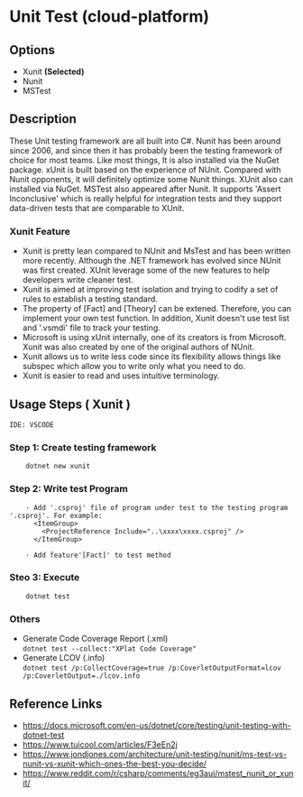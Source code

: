 # Unit Test (cloud-platform)
## Options
* Xunit **(Selected)**
* Nunit
* MSTest
## Description
These Unit testing framework are all built into C#. Nunit has been around since 2006, and since then it has probably been the testing framework of choice for most teams. Like most things, It is also installed via the NuGet package. xUnit is built based on the experience of NUnit. Compared with Nunit opponents, it will definitely optimize some Nunit things. XUnit also can installed via NuGet. MSTest also appeared after Nunit. It supports 'Assert Inconclusive' which is really helpful for integration tests and they support data-driven tests that are comparable to XUnit.

### Xunit Feature
* Xunit is pretty lean compared to NUnit and MsTest and has been written more recently. Although the .NET framework has evolved since NUnit was first created. XUnit leverage some of the new features to help developers write cleaner test.
* Xunit is aimed at improving test isolation and trying to codify a set of rules to establish a testing standard.
* The property of [Fact] and [Theory] can be extened. Therefore, you can implement your own test function. In addition, Xunit doesn't use test list and '.vsmdi' file to track your testing.
* Microsoft is using xUnit internally, one of its creators is from Microsoft. Xunit was also created by one of the original authors of NUnit.
* Xunit allows us to write less code since its flexibility allows things like subspec which allow you to write only what you need to do.
* Xunit is easier to read and uses intuitive terminology.
## Usage Steps ( Xunit )
```IDE: VSCODE ```
### Step 1: Create testing framework
        dotnet new xunit
### Step 2: Write test Program
        · Add '.csproj' file of program under test to the testing program '.csproj'. For example:
          <ItemGroup>
            <ProjectReference Include="..\xxxx\xxxx.csproj" />
          </ItemGroup>

        · Add feature'[Fact]' to test method

### Steo 3: Execute
        dotnet test
### Others
* Generate Code Coverage Report (.xml)  
```dotnet test --collect:"XPlat Code Coverage"```
* Generate LCOV (.info)  
``` dotnet test /p:CollectCoverage=true /p:CoverletOutputFormat=lcov /p:CoverletOutput=./lcov.info ```


## Reference Links
* https://docs.microsoft.com/en-us/dotnet/core/testing/unit-testing-with-dotnet-test
* https://www.tuicool.com/articles/F3eEn2j
* https://www.jondjones.com/architecture/unit-testing/nunit/ms-test-vs-nunit-vs-xunit-which-ones-the-best-you-decide/
* https://www.reddit.com/r/csharp/comments/eg3aui/mstest_nunit_or_xunit/